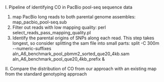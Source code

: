 I. Pipeline of identifying CO in PacBio pool-seq sequence data
1. map PacBio long reads to both parental genome assembles: map_pacbio_pool-seq.sub
2. Filter out reads with low mapping quality: perl select_reads_pass_mapping_quality.pl
3. Identify the parental origins of SNPs along each read. This step takes longest, so consider splitting the sam file into small parts: split -C 300m --numeric-suffixes aln_A6_benchmark_pool_pbmm2_sorted_que20_4kb.sam aln_A6_benchmark_pool_que20_4kb_prefix &



II. Compare the distribution of CO from our approach with an existing map from the standard genotyping approach


